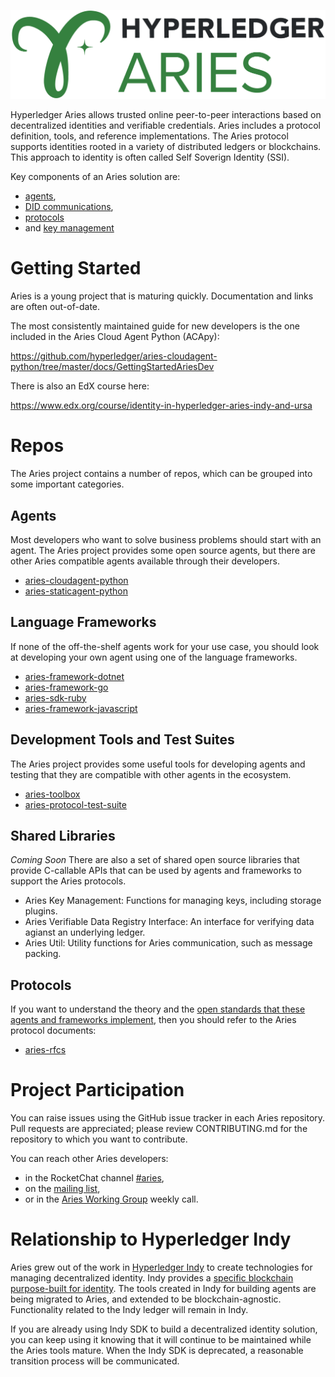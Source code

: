 ![Hyperledger Aries](collateral/Hyperledger_Aries_Logo_Color.png)

Hyperledger Aries allows trusted online peer-to-peer interactions based on
decentralized identities and verifiable credentials. Aries includes a protocol
definition, tools, and reference implementations. The Aries protocol supports
identities rooted in a variety of distributed ledgers or blockchains. This
approach to identity is often called Self Soverign Identity (SSI).

Key components of an Aries solution are:
* [agents](
https://github.com/hyperledger/aries-rfcs/blob/master/concepts/0004-agents/README.md),
* [DID communications](
https://github.com/hyperledger/aries-rfcs/blob/master/concepts/0005-didcomm/README.md),
* [protocols](
https://github.com/hyperledger/aries-rfcs/blob/master/concepts/0003-protocols/README.md) 
* and [key management](
https://github.com/hyperledger/aries-rfcs/blob/master/concepts/0051-dkms/README.md)

# Getting Started

Aries is a young project that is maturing quickly. Documentation and links are
often out-of-date.

The most consistently maintained guide for new developers is the one included in
the Aries Cloud Agent Python (ACApy):

https://github.com/hyperledger/aries-cloudagent-python/tree/master/docs/GettingStartedAriesDev

There is also an EdX course here:

https://www.edx.org/course/identity-in-hyperledger-aries-indy-and-ursa

# Repos

The Aries project contains a number of repos, which can be grouped into some
important categories.

## Agents

Most developers who want to solve business problems should start with an agent.
The Aries project provides some open source agents, but there are other Aries
compatible agents available through their developers.

* [aries-cloudagent-python](https://github.com/hyperledger/aries-cloudagent-python/blob/master/README.md)
* [aries-staticagent-python](https://github.com/hyperledger/aries-staticagent-python)

## Language Frameworks

If none of the off-the-shelf agents work for your use case, you should look at
developing your own agent using one of the language frameworks.

* [aries-framework-dotnet](https://github.com/hyperledger/aries-framework-dotnet/blob/master/README.md)
* [aries-framework-go](https://github.com/hyperledger/aries-framework-go/blob/master/README.md)
* [aries-sdk-ruby](https://github.com/hyperledger/aries-sdk-ruby/blob/master/README.md)
* [aries-framework-javascript](https://github.com/hyperledger/aries-framework-javascript/blob/master/README.md)

## Development Tools and Test Suites

The Aries project provides some useful tools for developing agents and testing
that they are compatible with other agents in the ecosystem.

* [aries-toolbox](https://github.com/hyperledger/aries-toolbox)
* [aries-protocol-test-suite](https://github.com/hyperledger/aries-protocol-test-suite)

## Shared Libraries

*Coming Soon*
There are also a set of shared open source libraries that provide C-callable
APIs that can be used by agents and frameworks to support the Aries protocols.

* Aries Key Management: Functions for managing keys, including storage plugins.
* Aries Verifiable Data Registry Interface: An interface for verifying data
  agianst an underlying ledger.
* Aries Util: Utility functions for Aries communication, such as message
  packing.

## Protocols

If you want to understand the theory and the [open standards that these agents
and frameworks
implement](https://github.com/hyperledger/aries-rfcs/blob/master/index.md), then
you should refer to the Aries protocol documents:

* [aries-rfcs](https://github.com/hyperledger/aries-rfcs)

# Project Participation

You can raise issues using the GitHub issue tracker in each Aries repository.
Pull requests are appreciated; please review CONTRIBUTING.md for the repository
to which you want to contribute.

You can reach other Aries developers:
* in the RocketChat channel
  [#aries](https://chat.hyperledger.org/channel/aries),
* on the [mailing list](https://lists.hyperledger.org/g/aries),
* or in the [Aries Working Group](https://wiki.hyperledger.org/display/ARIES/Aries+Working+Group) weekly call.

# Relationship to Hyperledger Indy

Aries grew out of the work in [Hyperledger
Indy](https://github.com/hyperledger/indy-sdk/blob/master/README.md) to create
technologies for managing decentralized identity. Indy provides a [specific
blockchain purpose-built for
identity](https://github.com/hyperledger/indy-node/blob/master/README.md). The
tools created in Indy for building agents are being migrated to Aries, and
extended to be blockchain-agnostic. Functionality related to the Indy ledger
will remain in Indy.

If you are already using Indy SDK to build a decentralized identity solution,
you can keep using it knowing that it will continue to be maintained while the
Aries tools mature. When the Indy SDK is deprecated, a reasonable transition
process will be communicated.

